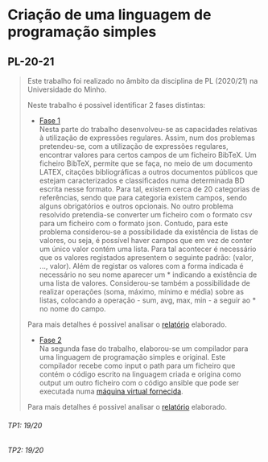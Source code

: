# Criação de uma linguagem de programação simples
## PL-20-21

> Este trabalho foi realizado no âmbito da disciplina de PL (2020/21) na Universidade do Minho.
>
> Neste trabalho é possivel identificar 2 fases distintas:
>
> - [Fase 1](https://github.com/pVeloso19/PL-20-21/tree/main/TP1)</br>
> Nesta parte do trabalho desenvolveu-se as capacidades relativas à utilização de expressões regulares. Assim, num dos problemas pretendeu-se, com a utilização de expressões regulares, encontrar valores para certos campos de um ficheiro BibTeX. Um ficheiro BibTeX, permite que se faça, no meio de um documento LATEX, citações bibliográficas a outros documentos públicos que estejam caracterizados e classificados numa determinada BD escrita nesse formato. Para tal, existem cerca de 20 categorias de referências, sendo que para categoria existem campos, sendo alguns obrigatórios e outros opcionais. No outro problema resolvido pretendia-se converter um ficheiro com o formato csv para um ficheiro com o formato json. Contudo, para este problema considerou-se a possibilidade da existência de listas de valores, ou seja, é possível haver campos que em vez de conter um único valor contém uma lista. Para tal acontecer é necessário que os valores registados apresentem o seguinte padrão: (valor, ..., valor). Além de registar os valores com a forma indicada é necessário no seu nome aparecer um * indicando a existência de uma lista de valores. Considerou-se também a possibilidade de realizar operações (soma, máximo, mínimo e média) sobre as listas, colocando a operação - sum, avg, max, min - a seguir ao * no nome do campo.
>
> Para mais detalhes é possivel analisar o [relatório](https://github.com/pVeloso19/PL-20-21/blob/main/TP1/pl20TP1gr27.pdf) elaborado.
>
> - [Fase 2](https://github.com/pVeloso19/PL-20-21/tree/main/TP2)</br>
> Na segunda fase do trabalho, elaborou-se um compilador para uma linguagem de programação simples e original. Este compilador recebe como input o path para um ficheiro que contém o código escrito na linguagem criada e origina como output um outro ficheiro com o código ansible que pode ser executada numa [máquina virtual fornecida](https://github.com/pVeloso19/PL-20-21/blob/main/TP2/VMdocpt.pdf). 
>
> Para mais detalhes é possivel analisar o [relatório](https://github.com/pVeloso19/PL-20-21/blob/main/TP2/PL20TP2Gr27.pdf) elaborado.

###### TP1: 19/20
###### TP2: 19/20
